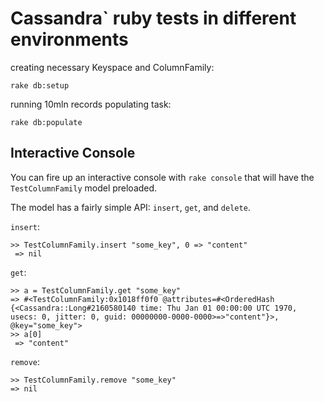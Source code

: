 Cassandra` ruby tests in different environments
============================

creating necessary Keyspace and ColumnFamily:

	rake db:setup

running 10mln records populating task:

    rake db:populate


Interactive Console
-------------------

You can fire up an interactive console with `rake console` that will have the `TestColumnFamily` model preloaded.

The model has a fairly simple API: `insert`, `get`, and `delete`.

`insert`:

	>> TestColumnFamily.insert "some_key", 0 => "content"
	 => nil

`get`:

	>> a = TestColumnFamily.get "some_key"
	=> #<TestColumnFamily:0x1018ff0f0 @attributes=#<OrderedHash {<Cassandra::Long#2160580140 time: Thu Jan 01 00:00:00 UTC 1970, usecs: 0, jitter: 0, guid: 00000000-0000-0000>=>"content"}>, @key="some_key">
	>> a[0]
	 => "content"

`remove`:

	>> TestColumnFamily.remove "some_key"
	=> nil


